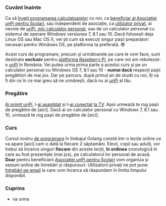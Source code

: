 
### Cuvânt înainte

Ca să [înveți programarea calculatoarelor](https://start.unpi.ro/invat/programare/) cu noi, ca [beneficiar al Asociației unPi pentru Școlari](https://start.unpi.ro/vreau/), sau independent de asociație, ca [utilizator privat](https://start.unpi.ro/privat/), ai nevoie de [unPi, mic calculator personal](https://start.unpi.ro/spec/), sau de un calculator personal cu sistemul de operare Windows versiunea 7, 8.1 sau 10. Dacă folosești deja Linux OS sau Mac OS X, vei ști cum să execuți singur pașii preparatori necesari pentru Windows OS, pe platforma ta preferată. 😎

Acest curs de programare, precum și următoarele pe care le vom face, sunt destinate **exclusiv** pentru [platforma Raspberry Pi](https://www.raspberrypi.org/), pe care noi am rebotezat-o [unPi](https://start.unpi.ro/spec/pc/) în România. Vei putea urma prima parte a acestui curs și pe un calculator personal cu Windows OS 7, 8.1 sau 10 - **numai dacă** respecți pașii pregătitori de mai jos. Dar pe parcurs, după primul an de studii cu noi, îți va fi din ce în ce mai greu să ne urmărești, dacă nu ai [unPi](https://start.unpi.ro/spec/) al tău.

### Pregătire

[Ai primit unPi](https://vimeo.com/329034464), l-[ai asamblat](https://vimeo.com/329035192) și l-[ai conectat](https://vimeo.com/329036345) [la TV](https://vimeo.com/329037141). Apoi urmează te rog pașii de pregătire de [aici]. Dacă ai un calculator personal cu Windows 7, 8.1 sau 10, urmează te rog pașii de pregătire de [aici].

### Curs

Cursul nostru [de programare](https://start.unpi.ro/dece/) în limbajul Golang constă într-o lecție online ce va apare [aici] cam o dată la fiecare 2 săptamâni. Elevii, copii sau adulți, vor trebui să încerce singuri **fiecare** din aceste lecții, **în ordinea** cronologică în care au fost prezentate (mai jos), pe calculatorul lor personal de acasă. **Doar** pentru beneficiarii [Asociației unPi pentru Școlari](https://www.unpi.ro/) vom organiza și sesiuni online de întrebări și răspunsuri. Utilizatorii privați ne pot pune [întrebări pe email]() la care vom încerca să răspundem în limita timpului disponibil.

### Cuprins

- va urma
